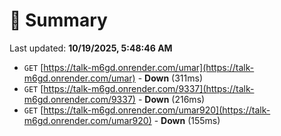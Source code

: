 # 📖 Summary
Last updated: **10/19/2025, 5:48:46 AM**

- `GET` [https://talk-m6gd.onrender.com/umar](https://talk-m6gd.onrender.com/umar) - **Down** (311ms)
- `GET` [https://talk-m6gd.onrender.com/9337](https://talk-m6gd.onrender.com/9337) - **Down** (216ms)
- `GET` [https://talk-m6gd.onrender.com/umar920](https://talk-m6gd.onrender.com/umar920) - **Down** (155ms)
